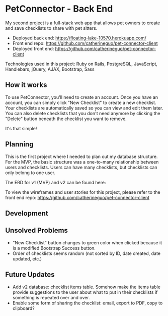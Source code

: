 # PetConnector - Back End
My second project is a full-stack web app that allows pet owners to create and save checklists to share with pet sitters.

- Deployed back end: https://floating-lake-10570.herokuapp.com/
- Front end repo: https://github.com/catherineguo/pet-connector-client
- Deployed front end: https://github.com/catherineguo/pet-connector-client

Technologies used in this project: Ruby on Rails, PostgreSQL, JavaScript, Handlebars, jQuery, AJAX, Bootstrap, Sass

## How it works
To use PetConnector, you'll need to create an account. Once you have an account, you can simply click "New Checklist" to create a new checklist. Your checklists are automatically saved so you can view and edit them later. You can also delete checklists that you don't need anymore by clicking the "Delete" button beneath the checklist you want to remove.

It's that simple!

## Planning
This is the first project where I needed to plan out my database structure. For the MVP, the basic structure was a one-to-many relationship between users and checklists. Users can have many checklists, but checklists can only belong to one user.

The ERD for v1 (MVP) and v2 can be found here:

To view the wireframes and user stories for this project, please refer to the front end repo: https://github.com/catherineguo/pet-connector-client

## Development


## Unsolved Problems
- "New Checklist" button changes to green color when clicked because it is a modified Bootstrap Success button.
- Order of checklists seems random (not sorted by ID, date created, date updated, etc.)

## Future Updates
- Add v2 database: checklist items table. Somehow make the items table provide suggestions to the user about what to put in their checklists if something is repeated over and over.
- Enable some form of sharing the checklist: email, export to PDF, copy to clipboard?
